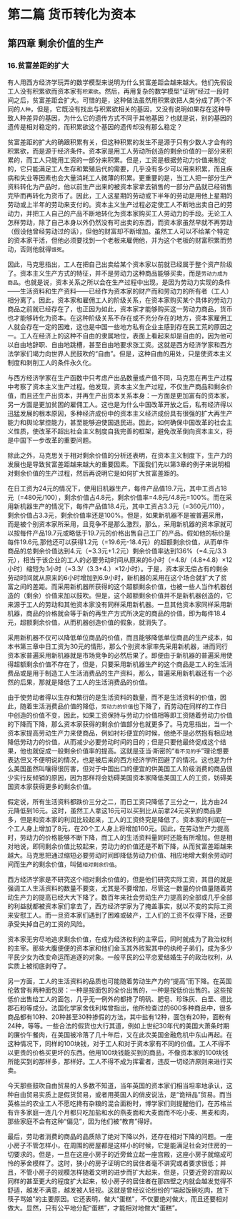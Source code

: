 # 第二篇 货币转化为资本

## 第四章 剩余价值的生产

### 16.贫富差距的扩大

有人用西方经济学玩弄的数学模型来说明为什么贫富差距会越来越大。他们先假设工人没有积累欲而资本家有`积累欲`。然后，再用复杂的数学模型“证明”经过一段时间之后，贫富差距会扩大。可惜的是，这种做法虽然用积累欲把人类分成了两个不同的`人种`，但是，它既没有找出与积累欲相关的基因，又没有说明如果存在这种导致人种差异的基因，为什么它的遗传方式不同于其他基因？也就是说，别的基因的遗传是相对稳定的，而积累欲这个基因的遗传却没有那么稳定？

贫富差距的扩大的确跟积累有关，但这种积累的发生不是源于只有少数人才会有的积累欲，而是源于经济条件。资本家是用工人劳动所创造的剩余价值的一部分来积累的，而工人只能用工资的一部分来积累。但是，工资是根据劳动力价值来制定的，它只能满足工人生存和繁殖后代的需要，几乎没有多少可以用来积累，而且疾病和失业等因素也会大量消耗工人微薄的积累。更重要的是，当工人把一部分生产资料转化为产品时，他以前生产出来的被资本家拿去销售的一部分产品就已经销售完毕而再转化为货币了。因此，工人这星期的劳动或下半年的劳动是用他上星期的劳动或上半年的劳动来支付的。资本主义生产过程必定使工人不断地出卖自己的劳动力，并把工人自己的产品不断地转化为资本家购买工人劳动力的手段。无论工人怎样劳动，除了自己本身以外仍然没有可出卖的东西，而资本家虽然早就不再劳动（假设他曾经劳动过的话），但他的财富却不断增加。虽然工人可以不给某个特定的资本家干活，但他必须要找到一个老板来雇佣他，并为这个老板的财富积累而劳动，否则他就得`饿死`。

因此，马克思指出，工人在把自己出卖给某个资本家以前就已经属于整个资产阶级了。资本主义生产方式的特征，并不是劳动力这种商品能够买卖，而是`劳动力成为商品`。也就是说，资本关系之所以会在生产过程中出现，是因为劳动力实现的条件——生活资料和生产资料——已经作为资本家的财产而和劳动力的所有者（工人）相分离了。因此，资本家和雇佣工人的阶级关系，在资本家购买某个具体的劳动力商品之前就已经存在了，也正因为如此，资本家才能够购买这一劳动力商品，货币也才能够转化为资本。在这种阶级关系不存在或不充分存在的地方，资本家雇佣工人就会存在一定的困难，这也是中国一些地方私有企业主感到存在民工荒的原因之一。工人在经济上的这种不自由的隶属地位，表面上看起来却是自由的，因为他可以自由地辞职、自由地跳槽，甚至自由地要求涨工资。这就是西方经济学家和西方法学家们竭力向世界人民鼓吹的“自由”。但是，这种自由的用处，只是使资本主义制度和剥削工人的条件永久化。

与西方经济学家在生产函数中只考虑产出品数量或产值不同，马克思在再生产过程中考察了资本主义生产过程。他发现，资本主义生产过程，不仅生产商品和剩余价值，而且还生产出资本，并再生产出资本关系本身：一方面是更加富有的资本家，另一方面是更加贫困的雇佣工人。这也是为什么中国改革开放之后，私有经济得以迅猛发展的根本原因，多种经济成份中的资本主义经济成份具有很强的扩大再生产能力和舆论掌控能力，甚至能够迫使国退民进。因此，如何确保中国改革的社会主义性质，使改革不超出社会主义制度自我完善的框架，避免改革倒向资本主义，将是中国下一步改革的重要问题。

除此之外，马克思关于相对剩余价值的分析还表明，在资本主义制度下，生产力的发展也是导致贫富差距越来越大的重要因素。下面我们先以第3章的例子来说明相对剩余价值的生产过程，然后再说明它是如何扩大贫富差距的。

在日工资为24元的情况下，使用旧机器生产，每件产品值19.7元，其中工资占18元（=480元/100），剩余价值占4.8元，剩余价值率=4.8元/4.8元=100%。而在采用新机器生产的情况下，每件产品值18.4元，其中工资占3.3元（=360元/110），剩余价值占3.3元，剩余价值率还是100%。但是，如果新机器不是被普遍采用，而是被个别资本家所采用，且竞争不是那么激烈，那么，采用新机器的资本家就可以按每件产品19.7元或略低于19.7元的价格出售自己工厂的产品。假如他的标价是每件19.6元,那他还可以获得1.2元（=19.6元-18.4元）的超额剩余价值，从而单件商品的总剩余价值达到4.元（=3.3元+1.2元）剩余价值率达到136%（=4.元/3.3元），相当于该企业的工人的必要劳动时间从原来的6小时（=4.8/（4.8+4.8）×12小时）缩短为.1小时（=3.3/（3.3+4.）×12小时）。于是，资本家无偿占有的剩余劳动时间就从原来的6小时增加到6.9小时，新机器的采用在这个场合就扩大了贫富之间的差距。而采用新机器所获得的这个超额剩余价值，也被一些人当作机器创造的（剩余）价值来加以鼓吹。但是，这个超额剩余价值并不是新机器创造的，它来源于工人的劳动和其他资本家没有同样采用新机器。一旦其他资本家同样采用新机器，商品的价格就会等于新的再生产方式所决定的商品的价值，即为每件18.4元，超额剩余价值，从而机器创造价值的假象，就消失了。

采用新机器不仅可以降低单位商品的价值，而且能够降低单位商品的生产成本，如本书第三章中日工资为30元的情形，那么个别资本家率先采用新机器，进而同行资本家普遍采用新机器就是市场竞争的必然后果了。即便由于新机器的普遍采用使得超额剩余价值不存在了，但是，只要采用新机器生产的这个商品是工人的生活消费品或是用于制造工人生活消费品的生产资料，那么，普遍采用新机器还有一个必然的后果，那就是降低了工人的生活消费品的价值。

由于使劳动者得以生存和繁衍的是生活资料的数量，而不是生活资料的价值，因此，随着生活消费品价值的降低，`劳动力的价值`也下降了，而劳动在同样的工作日中创造的价值不变，因此，如果工资保持与劳动力价值相等即工资随着劳动力价值的下降而下降，那么资本家获得的剩余价值部分也就更多了。马克思指出，当一个资本家提高劳动生产力来使商品，例如衬衫便宜的时候，他绝不是必然抱有相应地降低劳动力的价值，从而减少必要劳动时间的目的；但是只要他最终促成这个结果，他也就促成一般剩余价值率的提高。这就是亚当·斯密的“`看不见的手`”理论想要表达但又不便明说的情况，也是被后来的西方经济学所回避了的情况。这也是为什么美国虽然叫嚷得很厉害，但对于中国出口的便宜的供美国工人阶级消费的商品很少实行反倾销的原因，因为那样将会妨碍美国资本家降低美国工人的工资，妨碍美国资本家获得更多的剩余价值。

假定说，所有生活资料都跌价三分之二，而日工资只降低了三分之一，比方由24元降低到16元。这时，虽然工人拿这16元可以买到比从前拿24元买到的商品更多，但是和资本家的利润比较起来，工人的工资终究是降低了。资本家的利润在一个工人身上增加了8元，在20个工人身上将增加160元。因此，在劳动生产力提高时，劳动力的价格能够不断下降，而工人的生活资料量同时还能有所增加。但是相对地说，即同剩余价值比较起来，劳动力的价值还是不断下降，从而贫富差距越来越大。马克思把通过缩短必要劳动时间即降低劳动力价值、相应地增大剩余劳动时间而生产的剩余价值，叫做`相对剩余价值`。

西方经济学家是不研究这个相对剩余价值的，但是他们研究实际工资，其目的就是强调工人生活资料的数量不要变，尤其是不要增加，尽管这一数量的价值量随着劳动生产力的提高已经大大下降了。数百年来社会劳动生产力提高的全部或几乎全部的利益就都被资本家们拿去了，西方经济学家为了掩盖事实，就以不变的实际工资来安慰工人。而一旦资本家们遇到了困难或破产，工人们的工资不仅得下降，还要承受失掉自己的工资的风险。

资本家无穷尽地追求剩余价值，在成为经济权利的主宰后，同时就成为了政治权利的主宰。那些大腹便便的资本家和他们金玉其外败絮其中的纨绔子弟们，成为多少平民少女为改变命运而追逐的对象。一般平民的公平恋爱结婚生子的政治权利，从实质上被彻底剥夺了。

另一方面，工人的生活资料的品质也可能随着劳动生产力的“提高”而下降。在英国伦敦曾有两种面包房：一种是按面包的全价出售的，一种是按低价出售的。这些按低价出售给工人的面包，几乎无一例外的都搀了明矾、肥皂、珍珠灰、白垩、德比郡石粉等成分。法国化学家舍伐利埃曾指出，他所检查过的600多种商品中，很多商品都有10种、20种甚至30种掺假的方法，其中盐有12种，面包有20种，面粉有24种，等等。一些合法的假货也大行其道，例如上世纪30年代的美国大萧条时期的廉价午餐肉，在美国被冷落了几十年后，又在此次美国金融危机中东山再起。在这种情况下，同样的100块钱，对于工人和对于资本家有不同的价值。工人不得不以更贵的价格买更坏的东西。他用100块钱能买到的商品，不像资本家的100块钱所能买到的那样多，那样好。工人不得不成为挥霍者，违反一切经济原则来进行买卖。

今天那些鼓吹自由贸易的人多数不知道，当年英国的资本家们相当坦率地承认，这种自由贸易实质上是假货贸易，或者用英国人的俏皮说法，是“诡辩品”贸易。而当英格兰的农业工人不愿吃搀有杂粮的混合面粉时，博学家们则提醒他们，在苏格兰有许多家庭一连几个月都只吃加盐和水的燕麦面和大麦面而不吃小麦、黑麦和肉，那些家庭不会有这种“偏见”，因为他们被“教育”得好。

最后，劳动者消费的商品的品质除了绝对下降以外，还存在相对下降的问题。一座小房子不管怎样小，在周围的房屋都是这样小的时候，它是能满足社会对住房的一切要求的。但是，一旦在这座小房子的近旁耸立起一座宫殿，这座小房子就缩成可怜的茅舍模样了。这时，狭小的房子证明它的居住者毫不讲究或者要求很低；并且，不管小房子的规模怎样随着文明的进步而扩大起来，但是，只要近旁的宫殿以同样的甚至更大的程度扩大起来，较小房子的居住者在那四壁之内就会越发觉得不舒适，越发不满意，越发被人轻视。这就是曾经议论纷纷的“端起饭碗吃肉，放下筷子骂娘”的主要原因。它还表明，做大“蛋糕”，不仅要绝对做大，而且还要相对做大。显然，只有公平地分配“蛋糕”，才能相对地做大“蛋糕”。
